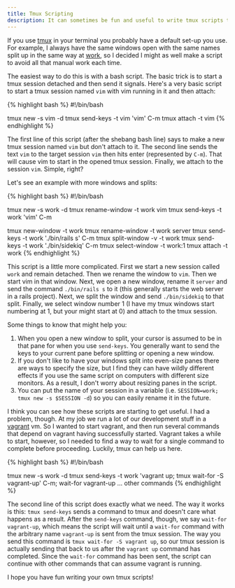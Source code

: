 ```yaml
---
title: Tmux Scripting
description: It can sometimes be fun and useful to write tmux scripts that get everything you need running at once. Peter gives you some tips on how to write scripts for tmux.
---
```


If you use [tmux](https://tmux.github.io/) in your terminal you probably have a default set-up you use. For example, I always have the same windows open with the same names split up in the same way at [work](https://reverb.com), so I decided I might as well make a script to avoid all that manual work each time.

The easiest way to do this is with a bash script. The basic trick is to start a tmux session detached and then send it signals. Here's a very basic script to start a tmux session named `vim` with vim running in it and then attach:

{% highlight bash %}
#!/bin/bash

tmux new -s vim -d
tmux send-keys -t vim 'vim' C-m
tmux attach -t vim
{% endhighlight %}

The first line of this script (after the shebang bash line) says to make a new tmux session named `vim` but don't attach to it. The second line sends the text `vim` to the target session `vim` then hits enter (represented by `C-m`). That will cause vim to start in the opened tmux session. Finally, we attach to the session `vim`. Simple, right?

Let's see an example with more windows and splits:

{% highlight bash %}
#!/bin/bash

tmux new -s work -d
tmux rename-window -t work vim
tmux send-keys -t work 'vim' C-m

tmux new-window -t work
tmux rename-window -t work server
tmux send-keys -t work './bin/rails s' C-m
tmux split-window -v -t work
tmux send-keys -t work './bin/sidekiq' C-m
tmux select-window -t work:1
tmux attach -t work
{% endhighlight %}

This script is a little more complicated. First we start a new session called `work` and remain detached. Then we rename the window to `vim`. Then we start vim in that window. Next, we open a new window, rename it `server` and send the command `./bin/rails s` to it (this generally starts the web server in a rails project). Next, we split the window and send `./bin/sidekiq` to that split. Finally, we select window number 1 (I have my tmux windows start numbering at 1, but your might start at 0) and attach to the tmux session.

Some things to know that might help you:

1. When you open a new window to split, your cursor is assumed to be in that pane for when you use `send-keys`. You generally want to send the keys to your current pane before splitting or opening a new window.
2. If you don't like to have your windows split into even-size panes there are ways to specify the size, but I find they can have wildly different effects if you use the same script on computers with different size monitors. As a result, I don't worry about resizing panes in the script.
3. You can put the name of your session in a variable (i.e. `SESSION=work; tmux new -s $SESSION -d`) so you can easily rename it in the future.

I think you can see how these scripts are starting to get useful. I had a problem, though. At my job we run a lot of our development stuff in a [vagrant](https://www.vagrantup.com/) vm. So I wanted to start vagrant, and then run several commands that depend on vagrant having successfully started. Vagrant takes a while to start, however, so I needed to find a way to wait for a single command to complete before proceeding. Luckily, tmux can help us here.

{% highlight bash %}
#!/bin/bash

tmux new -s work -d
tmux send-keys -t work 'vagrant up; tmux wait-for -S vagrant-up' C-m\; wait-for vagrant-up
... other commands
{% endhighlight %}

The second line of this script does exactly what we need. The way it works is this: `tmux send-keys` sends a command to tmux and doesn't care what happens as a result. After the `send-keys` command, though, we say `wait-for vagrant-up`, which means the script will wait until a `wait-for` command with the arbitrary name `vagrant-up` is sent from the tmux session. The way you send this command is `tmux wait-for -S vagrant up`, so our tmux session is actually sending that back to us after the `vagrant up` command has completed. Since the `wait-for` command has been sent, the script can continue with other commands that can assume vagrant is running.

I hope you have fun writing your own tmux scripts!
